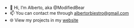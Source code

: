 * :wave: Hi, I’m Alberto, aka @ModifiedBear
* :mailbox: You can contact me through albertorbiestro@gmail.com
* :globe_with_meridians: View my projects in my [website](https://biestro.github.io/)
